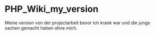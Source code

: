 # PHP_Wiki_my_version
Meine version von der projectarbeit bevor ich krank war und die jungs sachen gemacht haben ohne mich.

